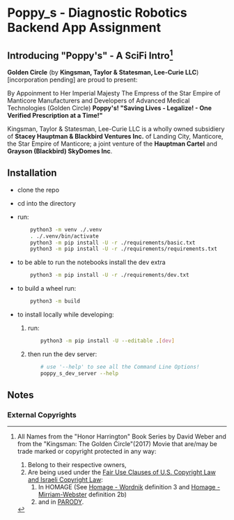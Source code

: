 # Poppy_s - Diagnostic Robotics Backend App Assignment

## Introducing "Poppy's" - A SciFi Intro[^1]

**Golden Circle** (by **Kingsman, Taylor & Statesman, Lee-Curie LLC**) [incorporation pending] are proud to present:

By Appoinment to Her Imperial Majesty The Empress of the Star Empire of Manticore
Manufacturers and Developers of Advanced Medical Technologies (Golden Circle)
**Poppy's!  "Saving Lives - Legalize! - One Verified Prescription at a Time!"**

Kingsman, Taylor & Statesman, Lee-Curie LLC is a wholly owned subsidiery of **Stacey Hauptman & Blackbird Ventures Inc.**
of Landing City, Manticore, the Star Empire of Manticore;
a joint venture of the **Hauptman Cartel** and **Grayson (Blackbird) SkyDomes Inc**.

## Installation

- clone the repo
- cd into the directory
- run:
  
    ```bash
        python3 -m venv ./.venv
        . ./.venv/bin/activate
        python3 -m pip install -U -r ./requirements/basic.txt
        python3 -m pip install -U -r ./requirements/requirements.txt
    ```

- to be able to run the notebooks install the dev extra

    ```bash
        python3 -m pip install -U -r ./requirements/dev.txt
    ```

- to build a wheel run:

    ```bash
        python3 -m build
    ```

- to install locally while developing:
    1. run:

        ```bash
            python3 -m pip install -U --editable .[dev]
        ```

    2. then run the dev server:

        ```bash
            # use '--help' to see all the Command Line Options!
            poppy_s_dev_server --help
        ```

## Notes

### External Copyrights

[^1]: All Names from the "Honor Harrington" Book Series by David Weber and from the "Kingsman: The Golden Circle"(2017) Movie that are/may be trade marked or copyright protected in any way:
    1. Belong to their respective owners,
    2. Are being used under the [Fair Use Clauses of U.S. Copyright Law and Israeli Copyright Law](https://en.wikipedia.org/wiki/Fair_use):
       1. In HOMAGE (See [Homage - Wordnik](https://www.wordnik.com/words/homage) definition 3 and [Homage - Mirriam-Webster](https://www.merriam-webster.com/dictionary/homage) definition 2b)
       2. and in [PARODY](https://en.wikipedia.org/wiki/Parody).